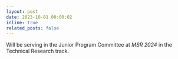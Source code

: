 ```yaml
---
layout: post
date: 2023-10-01 00:00:02
inline: true
related_posts: false
---
```


Will be serving in the Junior Program Committee at *MSR 2024* in the Technical Research track.